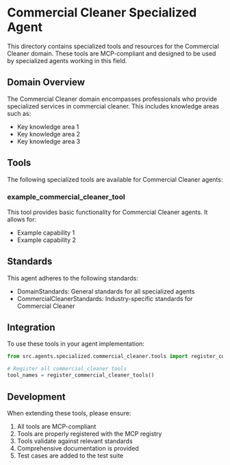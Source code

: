 # Commercial Cleaner Specialized Agent

This directory contains specialized tools and resources for the Commercial Cleaner domain. These tools are MCP-compliant and designed to be used by specialized agents working in this field.

## Domain Overview

The Commercial Cleaner domain encompasses professionals who provide specialized services in commercial cleaner. This includes knowledge areas such as:

- Key knowledge area 1
- Key knowledge area 2
- Key knowledge area 3

## Tools

The following specialized tools are available for Commercial Cleaner agents:

### example_commercial_cleaner_tool

This tool provides basic functionality for Commercial Cleaner agents. It allows for:

- Example capability 1
- Example capability 2

## Standards

This agent adheres to the following standards:

- DomainStandards: General standards for all specialized agents
- CommercialCleanerStandards: Industry-specific standards for Commercial Cleaner

## Integration

To use these tools in your agent implementation:

```python
from src.agents.specialized.commercial_cleaner.tools import register_commercial_cleaner_tools

# Register all commercial_cleaner tools
tool_names = register_commercial_cleaner_tools()
```

## Development

When extending these tools, please ensure:

1. All tools are MCP-compliant
2. Tools are properly registered with the MCP registry
3. Tools validate against relevant standards
4. Comprehensive documentation is provided
5. Test cases are added to the test suite
